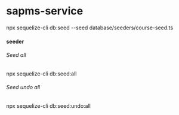 # sapms-service

npx sequelize-cli db:seed --seed database/seeders/course-seed.ts





#### seeder
###### Seed all
npx sequelize-cli db:seed:all
###### Seed undo all
npx sequelize-cli db:seed:undo:all

